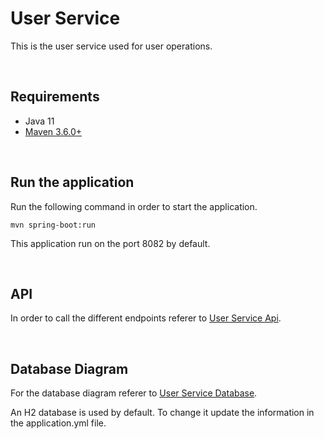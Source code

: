 # User Service

This is the user service used for user operations.

<br />

## Requirements 

* Java 11
* [Maven 3.6.0+](https://maven.apache.org/download.cgi)

<br />

## Run the application

Run the following command in order to start the application.
    
    mvn spring-boot:run

This application run on the port 8082 by default.

<br />

## API

In order to call the different endpoints referer to [User Service Api](docs/openApiDefinition/UserOpenApiDefinition.yaml).

<br />

## Database Diagram

For the database diagram referer to [User Service Database](docs/database/user_db_schema.png).

An H2 database is used by default. To change it update the information in the application.yml file.
